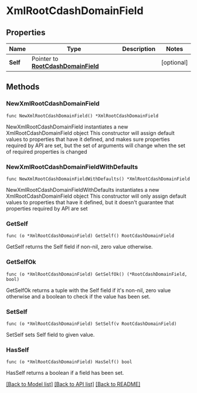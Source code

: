 # XmlRootCdashDomainField

## Properties

Name | Type | Description | Notes
------------ | ------------- | ------------- | -------------
**Self** | Pointer to [**RootCdashDomainField**](RootCdashDomainField.md) |  | [optional] 

## Methods

### NewXmlRootCdashDomainField

`func NewXmlRootCdashDomainField() *XmlRootCdashDomainField`

NewXmlRootCdashDomainField instantiates a new XmlRootCdashDomainField object
This constructor will assign default values to properties that have it defined,
and makes sure properties required by API are set, but the set of arguments
will change when the set of required properties is changed

### NewXmlRootCdashDomainFieldWithDefaults

`func NewXmlRootCdashDomainFieldWithDefaults() *XmlRootCdashDomainField`

NewXmlRootCdashDomainFieldWithDefaults instantiates a new XmlRootCdashDomainField object
This constructor will only assign default values to properties that have it defined,
but it doesn't guarantee that properties required by API are set

### GetSelf

`func (o *XmlRootCdashDomainField) GetSelf() RootCdashDomainField`

GetSelf returns the Self field if non-nil, zero value otherwise.

### GetSelfOk

`func (o *XmlRootCdashDomainField) GetSelfOk() (*RootCdashDomainField, bool)`

GetSelfOk returns a tuple with the Self field if it's non-nil, zero value otherwise
and a boolean to check if the value has been set.

### SetSelf

`func (o *XmlRootCdashDomainField) SetSelf(v RootCdashDomainField)`

SetSelf sets Self field to given value.

### HasSelf

`func (o *XmlRootCdashDomainField) HasSelf() bool`

HasSelf returns a boolean if a field has been set.


[[Back to Model list]](../README.md#documentation-for-models) [[Back to API list]](../README.md#documentation-for-api-endpoints) [[Back to README]](../README.md)


